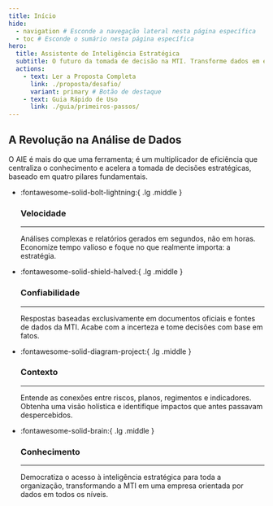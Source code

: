 ```yaml
---
title: Início
hide:
  - navigation # Esconde a navegação lateral nesta página específica
  - toc # Esconde o sumário nesta página específica
hero:
  title: Assistente de Inteligência Estratégica
  subtitle: O futuro da tomada de decisão na MTI. Transforme dados em estratégia com uma inteligência artificial especialista e contextual.
  actions:
    - text: Ler a Proposta Completa
      link: ./proposta/desafio/
      variant: primary # Botão de destaque
    - text: Guia Rápido de Uso
      link: ./guia/primeiros-passos/
---
```


## A Revolução na Análise de Dados

O AIE é mais do que uma ferramenta; é um multiplicador de eficiência que centraliza o conhecimento e acelera a tomada de decisões estratégicas, baseado em quatro pilares fundamentais.

<div class="grid cards" markdown>

-   :fontawesome-solid-bolt-lightning:{ .lg .middle }

    ### Velocidade

    ---

    Análises complexas e relatórios gerados em segundos, não em horas. Economize tempo valioso e foque no que realmente importa: a estratégia.

-   :fontawesome-solid-shield-halved:{ .lg .middle }

    ### Confiabilidade

    ---

    Respostas baseadas exclusivamente em documentos oficiais e fontes de dados da MTI. Acabe com a incerteza e tome decisões com base em fatos.

-   :fontawesome-solid-diagram-project:{ .lg .middle }

    ### Contexto

    ---

    Entende as conexões entre riscos, planos, regimentos e indicadores. Obtenha uma visão holística e identifique impactos que antes passavam despercebidos.

-   :fontawesome-solid-brain:{ .lg .middle }

    ### Conhecimento

    ---

    Democratiza o acesso à inteligência estratégica para toda a organização, transformando a MTI em uma empresa orientada por dados em todos os níveis.

</div>